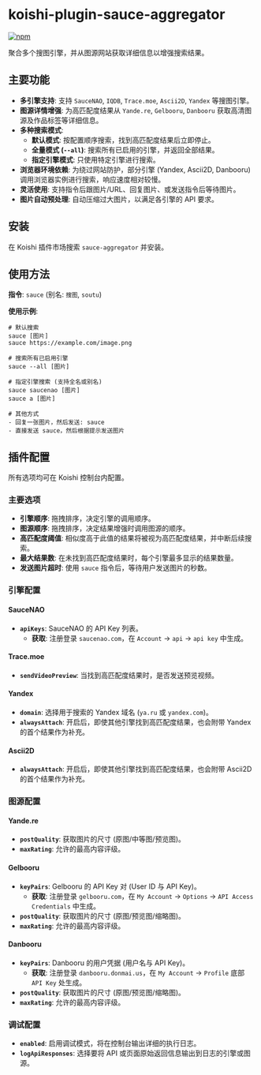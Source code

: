 # koishi-plugin-sauce-aggregator

[![npm](https://img.shields.io/npm/v/koishi-plugin-sauce-aggregator?style=flat-square)](https://www.npmjs.com/package/koishi-plugin-sauce-aggregator)

聚合多个搜图引擎，并从图源网站获取详细信息以增强搜索结果。

## 主要功能

- **多引擎支持**: 支持 `SauceNAO`, `IQDB`, `Trace.moe`, `Ascii2D`, `Yandex` 等搜图引擎。
- **图源详情增强**: 为高匹配度结果从 `Yande.re`, `Gelbooru`, `Danbooru` 获取高清图源及作品标签等详细信息。
- **多种搜索模式**:
  - **默认模式**: 按配置顺序搜索，找到高匹配度结果后立即停止。
  - **全量模式 (`--all`)**: 搜索所有已启用的引擎，并返回全部结果。
  - **指定引擎模式**: 只使用特定引擎进行搜索。
- **浏览器环境依赖**: 为绕过网站防护，部分引擎 (Yandex, Ascii2D, Danbooru) 调用浏览器实例进行搜索，响应速度相对较慢。
- **灵活使用**: 支持指令后跟图片/URL、回复图片、或发送指令后等待图片。
- **图片自动预处理**: 自动压缩过大图片，以满足各引擎的 API 要求。

## 安装

在 Koishi 插件市场搜索 `sauce-aggregator` 并安装。

## 使用方法

**指令**: `sauce` (别名: `搜图`, `soutu`)

**使用示例**:
```
# 默认搜索
sauce [图片]
sauce https://example.com/image.png

# 搜索所有已启用引擎
sauce --all [图片]

# 指定引擎搜索 (支持全名或别名)
sauce saucenao [图片]
sauce a [图片]

# 其他方式
- 回复一张图片，然后发送: sauce
- 直接发送 sauce，然后根据提示发送图片
```

## 插件配置

所有选项均可在 Koishi 控制台内配置。

### 主要选项

- **引擎顺序**: 拖拽排序，决定引擎的调用顺序。
- **图源顺序**: 拖拽排序，决定结果增强时调用图源的顺序。
- **高匹配度阈值**: 相似度高于此值的结果将被视为高匹配度结果，并中断后续搜索。
- **最大结果数**: 在未找到高匹配度结果时，每个引擎最多显示的结果数量。
- **发送图片超时**: 使用 `sauce` 指令后，等待用户发送图片的秒数。

### 引擎配置

#### SauceNAO
- **`apiKeys`**: SauceNAO 的 API Key 列表。
  - **获取**: 注册登录 `saucenao.com`，在 `Account` -> `api` -> `api key` 中生成。

#### Trace.moe
- **`sendVideoPreview`**: 当找到高匹配度结果时，是否发送预览视频。

#### Yandex
- **`domain`**: 选择用于搜索的 Yandex 域名 (`ya.ru` 或 `yandex.com`)。
- **`alwaysAttach`**: 开启后，即使其他引擎找到高匹配度结果，也会附带 Yandex 的首个结果作为补充。

#### Ascii2D
- **`alwaysAttach`**: 开启后，即使其他引擎找到高匹配度结果，也会附带 Ascii2D 的首个结果作为补充。

### 图源配置

#### Yande.re
- **`postQuality`**: 获取图片的尺寸 (原图/中等图/预览图)。
- **`maxRating`**: 允许的最高内容评级。

#### Gelbooru
- **`keyPairs`**: Gelbooru 的 API Key 对 (User ID 与 API Key)。
  - **获取**: 注册登录 `gelbooru.com`，在 `My Account` -> `Options` -> `API Access Credentials` 中生成。
- **`postQuality`**: 获取图片的尺寸 (原图/预览图/缩略图)。
- **`maxRating`**: 允许的最高内容评级。

#### Danbooru
- **`keyPairs`**: Danbooru 的用户凭据 (用户名与 API Key)。
  - **获取**: 注册登录 `danbooru.donmai.us`，在 `My Account` -> `Profile` 底部 `API Key` 处生成。
- **`postQuality`**: 获取图片的尺寸 (原图/预览图/缩略图)。
- **`maxRating`**: 允许的最高内容评级。

### 调试配置
- **`enabled`**: 启用调试模式，将在控制台输出详细的执行日志。
- **`logApiResponses`**: 选择要将 API 或页面原始返回信息输出到日志的引擎或图源。